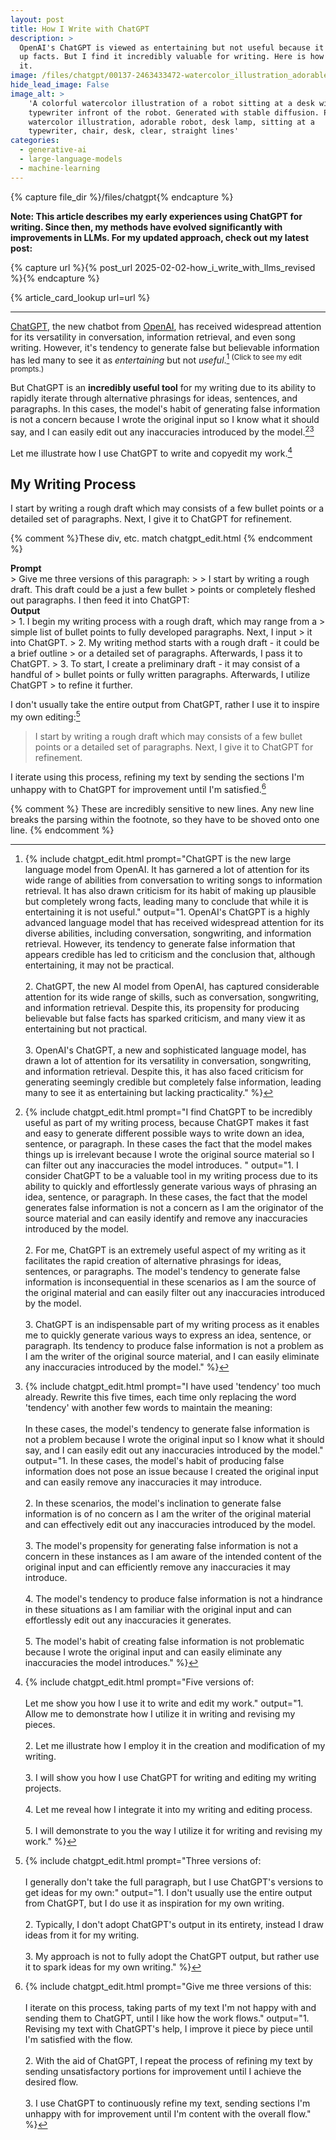 ```yaml
---
layout: post
title: How I Write with ChatGPT
description: >
  OpenAI's ChatGPT is viewed as entertaining but not useful because it makes
  up facts. But I find it incredibly valuable for writing. Here is how I use
  it.
image: /files/chatgpt/00137-2463433472-watercolor_illustration_adorable_robot_desk_lamp_sitting_at_a_typewriter_chair_desk_clear_straight_lines.jpg
hide_lead_image: False
image_alt: >
    'A colorful watercolor illustration of a robot sitting at a desk with a
    typewriter infront of the robot. Generated with stable diffusion. Prompt:
    watercolor illustration, adorable robot, desk lamp, sitting at a
    typewriter, chair, desk, clear, straight lines'
categories:
  - generative-ai
  - large-language-models
  - machine-learning
---
```


{% capture file_dir %}/files/chatgpt{% endcapture %}

**Note: This article describes my early experiences using ChatGPT for writing.
Since then, my methods have evolved significantly with improvements in LLMs.
For my updated approach, check out my latest post:**

{% capture url %}{% post_url 2025-02-02-how_i_write_with_llms_revised %}{% endcapture %}
<div class="card-grid">
  {% article_card_lookup url=url %}
</div>

<hr>

[ChatGPT][chatgpt], the new chatbot from [OpenAI][oai], has received
widespread attention for its versatility in conversation, information
retrieval, and even song writing. However, it's tendency to generate false but
believable information has led many to see it as _entertaining_ but not
_useful_.[^edit_1]<sup> (Click to see my edit prompts.)</sup>

[chatgpt]: https://en.wikipedia.org/wiki/ChatGPT
[oai]: https://en.wikipedia.org/wiki/OpenAI

But ChatGPT is an **incredibly useful tool** for my writing due to its ability
to rapidly iterate through alternative phrasings for ideas, sentences, and
paragraphs. In this cases, the model's habit of generating false information
is not a concern because I wrote the original input so I know what it should
say, and I can easily edit out any inaccuracies introduced by the
model.[^edit_2][^edit_3]

Let me illustrate how I use ChatGPT to write and copyedit my work.[^edit_4]

## My Writing Process

I start by writing a rough draft which may consists of a few bullet points or
a detailed set of paragraphs. Next, I give it to ChatGPT for refinement.

{% comment %}These div, etc. match chatgpt_edit.html {% endcomment %}
<div class="chatgpt-edit-block">
<div class="chatgpt-prompt">
<strong>Prompt</strong>
<div class="chatgpt-prompt-only" markdown="1">
> Give me three versions of this paragraph:
>
> I start by writing a rough draft. This draft could be a just a few bullet
> points or completely fleshed out paragraphs. I then feed it into ChatGPT:
</div>
</div>

<div class="chatgpt-output">
<strong>Output</strong>
<div class="chatgpt-output-only" markdown="1">
> 1. I begin my writing process with a rough draft, which may range from a
>    simple list of bullet points to fully developed paragraphs. Next, I input
>    it into ChatGPT.
> 2. My writing method starts with a rough draft - it could be a brief outline
>    or a detailed set of paragraphs. Afterwards, I pass it to ChatGPT.
> 3. To start, I create a preliminary draft - it may consist of a handful of
>    bullet points or fully written paragraphs. Afterwards, I utilize ChatGPT
>    to refine it further.
</div>
</div>
</div>

I don't usually take the entire output from ChatGPT, rather I use it to
inspire my own editing:[^edit_5]

> I start by writing a rough draft which may consists of a few bullet points
> or a detailed set of paragraphs. Next, I give it to ChatGPT for refinement.

I iterate using this process, refining my text by sending the sections I'm
unhappy with to ChatGPT for improvement until I'm satisfied.[^edit_6]

{% comment %}
These are incredibly sensitive to new lines. Any new line breaks the parsing
within the footnote, so they have to be shoved onto one line.
{% endcomment %}
[^edit_1]: {% include chatgpt_edit.html prompt="ChatGPT is the new large language model from OpenAI. It has garnered a lot of attention for its wide range of abilities from conversation to writing songs to information retrieval. It has also drawn criticism for its habit of making up plausible but completely wrong facts, leading many to conclude that while it is entertaining it is not useful." output="1. OpenAI's ChatGPT is a highly advanced language model that has received widespread attention for its diverse abilities, including conversation, songwriting, and information retrieval. However, its tendency to generate false information that appears credible has led to criticism and the conclusion that, although entertaining, it may not be practical.<br><br>2. ChatGPT, the new AI model from OpenAI, has captured considerable attention for its wide range of skills, such as conversation, songwriting, and information retrieval. Despite this, its propensity for producing believable but false facts has sparked criticism, and many view it as entertaining but not practical.<br><br>3. OpenAI's ChatGPT, a new and sophisticated language model, has drawn a lot of attention for its versatility in conversation, songwriting, and information retrieval. Despite this, it has also faced criticism for generating seemingly credible but completely false information, leading many to see it as entertaining but lacking practicality." %}

[^edit_2]: {% include chatgpt_edit.html prompt="I find ChatGPT to be incredibly useful as part of my writing process, because ChatGPT makes it fast and easy to generate different possible ways to write down an idea, sentence, or paragraph. In these cases the fact that the model makes things up is irrelevant because I wrote the original source material so I can filter out any inaccuracies the model introduces. " output="1. I consider ChatGPT to be a valuable tool in my writing process due to its ability to quickly and effortlessly generate various ways of phrasing an idea, sentence, or paragraph. In these cases, the fact that the model generates false information is not a concern as I am the originator of the source material and can easily identify and remove any inaccuracies introduced by the model.<br><br>2. For me, ChatGPT is an extremely useful aspect of my writing as it facilitates the rapid creation of alternative phrasings for ideas, sentences, or paragraphs. The model's tendency to generate false information is inconsequential in these scenarios as I am the source of the original material and can easily filter out any inaccuracies introduced by the model.<br><br>3. ChatGPT is an indispensable part of my writing process as it enables me to quickly generate various ways to express an idea, sentence, or paragraph. Its tendency to produce false information is not a problem as I am the writer of the original source material, and I can easily eliminate any inaccuracies introduced by the model." %}

[^edit_3]: {% include chatgpt_edit.html prompt="I have used 'tendency' too much already. Rewrite this five times, each time only replacing the word 'tendency' with another few words to maintain the meaning:<br><br>In these cases, the model's tendency to generate false information is not a problem because I wrote the original input so I know what it should say, and I can easily edit out any inaccuracies introduced by the model." output="1. In these cases, the model's habit of producing false information does not pose an issue because I created the original input and can easily remove any inaccuracies it may introduce.<br><br>2. In these scenarios, the model's inclination to generate false information is of no concern as I am the writer of the original material and can effectively edit out any inaccuracies introduced by the model.<br><br>3. The model's propensity for generating false information is not a concern in these instances as I am aware of the intended content of the original input and can efficiently remove any inaccuracies it may introduce.<br><br>4. The model's tendency to produce false information is not a hindrance in these situations as I am familiar with the original input and can effortlessly edit out any inaccuracies it generates.<br><br>5. The model's habit of creating false information is not problematic because I wrote the original input and can easily eliminate any inaccuracies the model introduces." %}

[^edit_4]: {% include chatgpt_edit.html prompt="Five versions of:<br><br>Let me show you how I use it to write and edit my work." output="1. Allow me to demonstrate how I utilize it in writing and revising my pieces.<br><br>2. Let me illustrate how I employ it in the creation and modification of my writing.<br><br>3. I will show you how I use ChatGPT for writing and editing my writing projects.<br><br>4. Let me reveal how I integrate it into my writing and editing process.<br><br>5. I will demonstrate to you the way I utilize it for writing and revising my work." %}

[^edit_5]: {% include chatgpt_edit.html prompt="Three versions of:<br><br>I generally don't take the full paragraph, but I use ChatGPT's versions to get ideas for my own:" output="1. I don't usually use the entire output from ChatGPT, but I do use it as inspiration for my own writing.<br><br>2. Typically, I don't adopt ChatGPT's output in its entirety, instead I draw ideas from it for my writing.<br><br>3. My approach is not to fully adopt the ChatGPT output, but rather use it to spark ideas for my own writing." %}

[^edit_6]: {% include chatgpt_edit.html prompt="Give me three versions of this:<br><br> I iterate on this process, taking parts of my text I'm not happy with and sending them to ChatGPT, until I like how the work flows." output="1. Revising my text with ChatGPT's help, I improve it piece by piece until I'm satisfied with the flow.<br><br>2. With the aid of ChatGPT, I repeat the process of refining my text by sending unsatisfactory portions for improvement until I achieve the desired flow.<br><br>3. I use ChatGPT to continuously refine my text, sending sections I'm unhappy with for improvement until I'm content with the overall flow." %}
